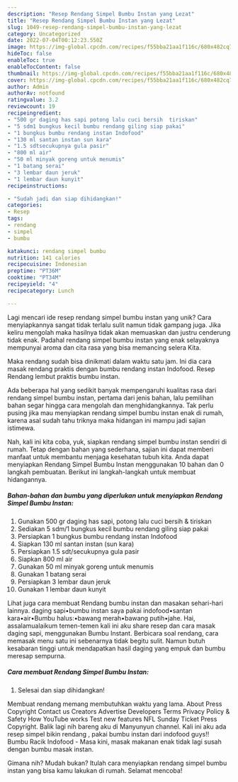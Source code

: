 ```yaml
---
description: "Resep Rendang Simpel Bumbu Instan yang Lezat"
title: "Resep Rendang Simpel Bumbu Instan yang Lezat"
slug: 1049-resep-rendang-simpel-bumbu-instan-yang-lezat
category: Uncategorized
date: 2022-07-04T00:12:23.550Z
image: https://img-global.cpcdn.com/recipes/f55bba21aa1f116c/680x482cq70/rendang-simpel-bumbu-instan-foto-resep-utama.jpg
hideToc: false
enableToc: true
enableTocContent: false
thumbnail: https://img-global.cpcdn.com/recipes/f55bba21aa1f116c/680x482cq70/rendang-simpel-bumbu-instan-foto-resep-utama.jpg
cover: https://img-global.cpcdn.com/recipes/f55bba21aa1f116c/680x482cq70/rendang-simpel-bumbu-instan-foto-resep-utama.jpg
author: Admin
authorAv: notfound
ratingvalue: 3.2
reviewcount: 19
recipeingredient:
- "500 gr daging has sapi potong lalu cuci bersih  tiriskan"
- "5 sdm1 bungkus kecil bumbu rendang giling siap pakai"
- "1 bungkus bumbu rendang instan Indofood"
- "130 ml santan instan sun kara"
- "1.5 sdtsecukupnya gula pasir"
- "800 ml air"
- "50 ml minyak goreng untuk menumis"
- "1 batang serai"
- "3 lembar daun jeruk"
- "1 lembar daun kunyit"
recipeinstructions:

- "Sudah jadi dan siap dihidangkan!"
categories:
- Resep
tags:
- rendang
- simpel
- bumbu

katakunci: rendang simpel bumbu 
nutrition: 141 calories
recipecuisine: Indonesian
preptime: "PT36M"
cooktime: "PT34M"
recipeyield: "4"
recipecategory: Lunch

---
```





Lagi mencari ide resep rendang simpel bumbu instan yang unik? Cara menyiapkannya sangat tidak terlalu sulit namun tidak gampang juga. Jika keliru mengolah maka hasilnya tidak akan memuaskan dan justru cenderung tidak enak. Padahal rendang simpel bumbu instan yang enak selayaknya mempunyai aroma dan cita rasa yang bisa memancing selera Kita.





Maka rendang sudah bisa dinikmati dalam waktu satu jam. Ini dia cara masak rendang praktis dengan bumbu rendang instan Indofood. Resep Rendang lembut praktis bumbu instan.

Ada beberapa hal yang sedikit banyak mempengaruhi kualitas rasa dari rendang simpel bumbu instan, pertama dari jenis bahan, lalu pemilihan bahan segar hingga cara mengolah dan menghidangkannya. Tak perlu pusing jika mau menyiapkan rendang simpel bumbu instan enak di rumah, karena asal sudah tahu triknya maka hidangan ini mampu jadi sajian istimewa.






Nah, kali ini kita coba, yuk, siapkan rendang simpel bumbu instan sendiri di rumah. Tetap dengan bahan yang sederhana, sajian ini dapat memberi manfaat untuk membantu menjaga kesehatan tubuh kita. Anda dapat menyiapkan Rendang Simpel Bumbu Instan menggunakan 10 bahan dan 0 langkah pembuatan. Berikut ini langkah-langkah untuk membuat hidangannya.

<!--inarticleads1-->

##### Bahan-bahan dan bumbu yang diperlukan untuk menyiapkan Rendang Simpel Bumbu Instan:

1. Gunakan 500 gr daging has sapi, potong lalu cuci bersih &amp; tiriskan
1. Sediakan 5 sdm/1 bungkus kecil bumbu rendang giling siap pakai
1. Persiapkan 1 bungkus bumbu rendang instan Indofood
1. Siapkan 130 ml santan instan (sun kara)
1. Persiapkan 1.5 sdt/secukupnya gula pasir
1. Siapkan 800 ml air
1. Gunakan 50 ml minyak goreng untuk menumis
1. Gunakan 1 batang serai
1. Persiapkan 3 lembar daun jeruk
1. Gunakan 1 lembar daun kunyit


Lihat juga cara membuat Rendang bumbu instan dan masakan sehari-hari lainnya. daging sapi•bumbu instan saya pakai indofood•santan kara•air•Bumbu halus:•bawang merah•bawang putih•jahe. Hai, assalamualaikum temen-temen kali ini aku share resep dan cara masak daging sapi, menggunakan Bumbu Instant. Berbicara soal rendang, cara memasak menu satu ini sebenarnya tidak begitu sulit. Namun butuh kesabaran tinggi untuk mendapatkan hasil daging yang empuk dan bumbu meresap sempurna. 

<!--inarticleads2-->

##### Cara membuat Rendang Simpel Bumbu Instan:


1. Selesai dan siap dihidangkan!

Membuat rendang memang membutuhkan waktu yang lama. About Press Copyright Contact us Creators Advertise Developers Terms Privacy Policy &amp; Safety How YouTube works Test new features NFL Sunday Ticket Press Copyright. Balik lagi nih bareng aku di Manyunyun channel. Kali ini aku ada resep simpel bikin rendang , pakai bumbu instan dari indofood guys!! Bumbu Racik Indofood - Masa kini, masak makanan enak tidak lagi susah dengan bumbu masak instan. 

Gimana nih? Mudah bukan? Itulah cara menyiapkan rendang simpel bumbu instan yang bisa kamu lakukan di rumah. Selamat mencoba!
